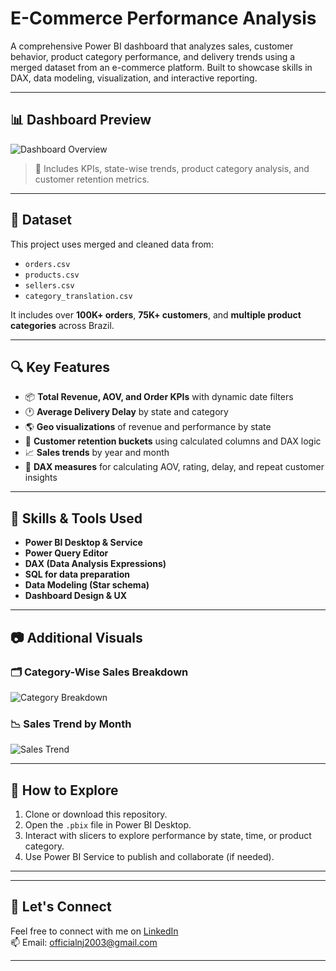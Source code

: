 # E-Commerce Performance Analysis

A comprehensive Power BI dashboard that analyzes sales, customer behavior, product category performance, and delivery trends using a merged dataset from an e-commerce platform. Built to showcase skills in DAX, data modeling, visualization, and interactive reporting.

---

## 📊 Dashboard Preview

![Dashboard Overview](images/dashboard-overview.png)

> 📌 Includes KPIs, state-wise trends, product category analysis, and customer retention metrics.

---

## 📁 Dataset

This project uses merged and cleaned data from:

- `orders.csv`
- `products.csv`
- `sellers.csv`
- `category_translation.csv`

It includes over **100K+ orders**, **75K+ customers**, and **multiple product categories** across Brazil.

---

## 🔍 Key Features

- 📦 **Total Revenue, AOV, and Order KPIs** with dynamic date filters  
- 🕐 **Average Delivery Delay** by state and category  
- 🌎 **Geo visualizations** of revenue and performance by state  
- 🎯 **Customer retention buckets** using calculated columns and DAX logic  
- 📈 **Sales trends** by year and month  
- 🧠 **DAX measures** for calculating AOV, rating, delay, and repeat customer insights  

---

## 🧠 Skills & Tools Used

- **Power BI Desktop & Service**
- **Power Query Editor**
- **DAX (Data Analysis Expressions)**
- **SQL for data preparation**
- **Data Modeling (Star schema)**
- **Dashboard Design & UX**

---

## 📷 Additional Visuals

### 🗂️ Category-Wise Sales Breakdown
![Category Breakdown](images/category-sales.png)

### 📉 Sales Trend by Month
![Sales Trend](images/sales-trend.png)

---

## 🧭 How to Explore

1. Clone or download this repository.
2. Open the `.pbix` file in Power BI Desktop.
3. Interact with slicers to explore performance by state, time, or product category.
4. Use Power BI Service to publish and collaborate (if needed).

---


---

## 🤝 Let's Connect

Feel free to connect with me on [LinkedIn](https://www.linkedin.com/in/nayan-jain1)  
📫 Email: [officialnj2003@gmail.com](mailto:officialnj2003@gmail.com)

---


